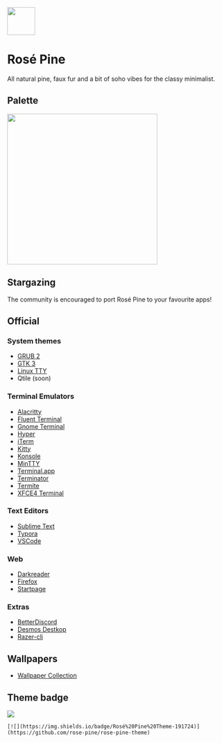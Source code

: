 <img src="https://github.com/rose-pine/rose-pine-theme/blob/master/assets/icon.png" width="64" />

# Rosé Pine

All natural pine, faux fur and a bit of soho vibes for the classy minimalist.

## Palette

<img src="https://media.discordapp.net/attachments/608697372054126594/775870937899597884/palette.png" width="346" />

## Stargazing

The community is encouraged to port Rosé Pine to your favourite apps!

## Official

### System themes

- [GRUB 2](https://github.com/rose-pine/grub2)
- [GTK 3](https://github.com/rose-pine/gtk3) 
- [Linux TTY](https://github.com/rose-pine/linux-tty)
- Qtile (soon)

### Terminal Emulators

- [Alacritty](https://github.com/rose-pine/alacritty) 
- [Fluent Terminal](https://github.com/rose-pine/fluentterminal)
- [Gnome Terminal](https://github.com/rose-pine/gnome-terminal)
- [Hyper](https://github.com/rose-pine/hyper) 
- [iTerm](https://github.com/rose-pine/iterm)
- [Kitty](https://github.com/rose-pine/kitty)  
- [Konsole](https://github.com/rose-pine/konsole)
- [MinTTY](https://github.com/rose-pine/mintty)
- [Terminal.app](https://github.com/rose-pine/terminal.app)
- [Terminator](https://github.com/rose-pine/terminator)
- [Termite](https://github.com/rose-pine/termite)
- [XFCE4 Terminal](https://github.com/rose-pine/xfce4-terminal)

### Text Editors

- [Sublime Text](https://github.com/rose-pine/sublime-text) 
- [Typora](https://github.com/rose-pine/typora) 
- [VSCode](https://github.com/rose-pine/vscode)

### Web

- [Darkreader](https://github.com/rose-pine/darkreader) 
- [Firefox](https://github.com/rose-pine/firefox) 
- [Startpage](https://github.com/rose-pine/startpage) 

### Extras

- [BetterDiscord](https://github.com/rose-pine/BetterDiscord) 
- [Desmos Destkop](https://github.com/rose-pine/desmos-desktop)
- [Razer-cli](https://github.com/rose-pine/razer-cli)

## Wallpapers

- [Wallpaper Collection](https://github.com/rose-pine/wallpaper-collection) 


## Theme badge

[![](https://img.shields.io/badge/Rosé%20Pine%20Theme-191724)](https://github.com/rose-pine/rose-pine-theme)

`[![](https://img.shields.io/badge/Rosé%20Pine%20Theme-191724)](https://github.com/rose-pine/rose-pine-theme)`
